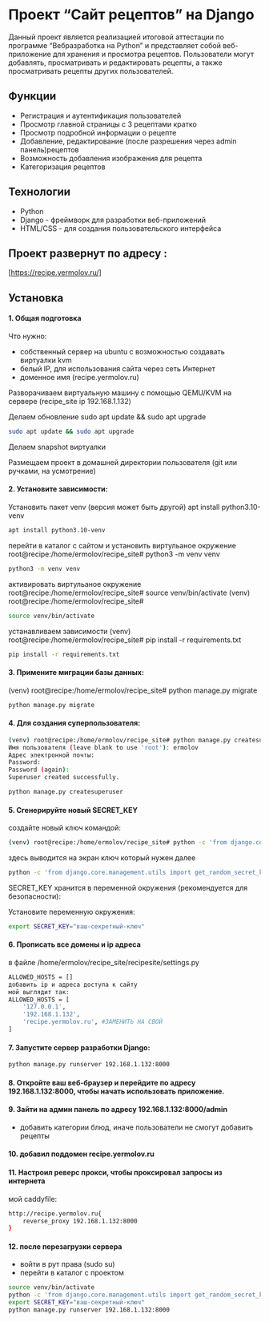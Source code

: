# Проект “Сайт рецептов” на Django

Данный проект является реализацией итоговой аттестации по программе
“Вебразработка на Python” и представляет собой веб-приложение
для хранения и просмотра рецептов. 
Пользователи могут добавлять, просматривать и редактировать рецепты, 
а также просматривать рецепты других пользователей.


## Функции

- Регистрация и аутентификация пользователей
- Просмотр главной страницы с 3 рецептами кратко
- Просмотр подробной информации о рецепте
- Добавление, редактирование (после разрешения через admin панель)рецептов
- Возможность добавления изображения для рецепта
- Категоризация рецептов

## Технологии

- Python
- Django - фреймворк для разработки веб-приложений
- HTML/CSS - для создания пользовательского интерфейса

## Проект развернут по адресу : 

[https://recipe.yermolov.ru/] 

## Установка

#### 1. Общая подготовка

Что нужно:
- собственный сервер на ubuntu с возможностью создавать виртуалки kvm
- белый IP, для использования сайта через сеть Интернет 
- доменное имя (recipe.yermolov.ru)

Разворачиваем виртуальную машину с помощью QEMU/KVM на сервере (recipe_site ip 192.168.1.132)


Делаем обновление sudo apt update && sudo apt upgrade
```bash
sudo apt update && sudo apt upgrade
```

Делаем snapshot виртуалки

Размещаем проект в  домашней директории пользователя (git или ручками, на усмотрение)

#### 2. Установите зависимости:

Установить пакет venv (версия может быть другой)
apt install python3.10-venv 
```bash
apt install python3.10-venv
```

перейти в каталог с сайтом и установить виртульаное окружение
root@recipe:/home/ermolov/recipe_site# python3 -m venv venv
```bash
python3 -m venv venv
```

активировать виртульаное окружение
root@recipe:/home/ermolov/recipe_site# source venv/bin/activate
(venv) root@recipe:/home/ermolov/recipe_site#
```bash
source venv/bin/activate
```

устанавливаем зависимости
(venv) root@recipe:/home/ermolov/recipe_site# pip install -r requirements.txt
```bash
pip install -r requirements.txt
```

#### 3. Примените миграции базы данных:
(venv) root@recipe:/home/ermolov/recipe_site# python manage.py migrate
```bash
python manage.py migrate
```

#### 4. Для создания суперпользователя:
```bash
(venv) root@recipe:/home/ermolov/recipe_site# python manage.py createsuperuser
Имя пользователя (leave blank to use 'root'): ermolov
Адрес электронной почты:
Password:
Password (again):
Superuser created successfully.
```

```bash
python manage.py createsuperuser
```
    
#### 5. Сгенерируйте новый SECRET_KEY
создайте новый ключ командой:
```bash
(venv) root@recipe:/home/ermolov/recipe_site# python -c 'from django.core.management.utils import get_random_secret_key; print(get_random_secret_key())'
```
здесь выводится на экран ключ который нужен далее
```bash
python -c 'from django.core.management.utils import get_random_secret_key; print(get_random_secret_key())'
```

SECRET_KEY хранится в переменной окружения (рекомендуется для безопасности):

Установите переменную окружения:
```bash
export SECRET_KEY="ваш-секретный-ключ"
```

#### 6. Прописать все домены и ip адреса
в файле /home/ermolov/recipe_site/recipesite/settings.py
```bash
ALLOWED_HOSTS = []
добавить ip и адреса доступа к сайту
мой выглядит так:
ALLOWED_HOSTS = [
    '127.0.0.1',
    '192.168.1.132',
    'recipe.yermolov.ru', #ЗАМЕНИТЬ НА СВОЙ
]
```
#### 7. Запустите сервер разработки Django:

```bash
python manage.py runserver 192.168.1.132:8000
```
#### 8. Откройте ваш веб-браузер и перейдите по адресу 192.168.1.132:8000, чтобы начать использовать приложение.


#### 9. Зайти на админ панель по адресу 192.168.1.132:8000/admin
- добавить категории блюд, иначе пользователи не смогут добавить рецепты

#### 10. добавил поддомен recipe.yermolov.ru

#### 11. Настроил реверс прокси, чтобы проксировал запросы из интернета
мой caddyfile:
```bash
http://recipe.yermolov.ru{
	reverse_proxy 192.168.1.132:8000
}
```

#### 12. после перезагрузки сервера
- войти в рут права (sudo su)
- перейти в каталог с проектом
```bash
source venv/bin/activate
python -c 'from django.core.management.utils import get_random_secret_key; print(get_random_secret_key())'
export SECRET_KEY="ваш-секретный-ключ"
python manage.py runserver 192.168.1.132:8000
```


